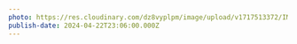 ```yaml
---
photo: https://res.cloudinary.com/dz8vyplpm/image/upload/v1717513372/IMG_9613_kupc5k.jpg
publish-date: 2024-04-22T23:06:00.000Z
---
```

